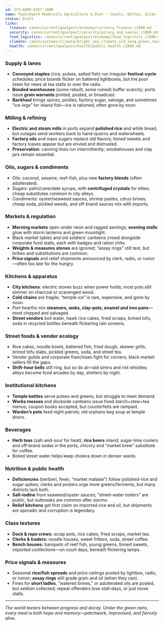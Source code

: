 ```yaml
---
id: SYS:AGRO-DIET-1800
name: Paatchwork Modernity Agriculture & Diet — Coasts, Deltas, Isles
status: Draft
links:
  finance: canon/current/goalpost/economy/currency_finance_c1800.md
  security: canon/current/goalpost/security/piracy_and_navies_c1800.md
  food_logistics: canon/current/goalpost/economy/food_logistics_c1800.md
  climate: canon/systems/climate/bright_sea_climate_old_song_green_rains.md
  health: canon/current/goalpost/health/public_health_c1800.md
---
```


### Supply & lanes

* **Convoyed staples** (rice, pulses, salted fish) run irregular **festival-cycle** schedules; price boards flicker on battered lightboxes, but the poor listen for news at tea stalls or over the radio.
* **Bonded warehouses** (some rebuilt, some ruined) buffer scarcity; ports issue **grain warrants** printed, posted, or broadcast.
* **Backhaul** brings spices, pickles, factory sugar, salvage, and sometimes “ice-legs” for inland fish—ice is rationed, often gone by noon.

### Milling & refining

* **Electric and steam mills** in ports expand **polished rice** and white bread, but outages send workers back to hand-querns and waterwheels.
* **Factory oils** and mass sugars replace old flavors; tinned sweets and factory loaves appear but are envied and distrusted.
* **Preservation**: canning lines run intermittently; smokehouses and clay jars remain essential.

### Oils, sugars & condiments

* Oils: coconut, sesame, reef-fish, plus new **factory blends** (often adulterated).
* Sugars: palm/cane/date syrups, with **centrifuged crystals** for elites; cheap substitutes common in city alleys.
* Condiments: oyster/seaweed sauces, shrimp pastes, citrus brines; cheap soda, pickled weeds, and off-brand sauces mix with imports.

### Markets & regulation

* **Morning markets** open under neon and ragged awnings; **evening stalls** glow with storm lanterns and green moonlight.
* Black market tables and old soldiers’ canteens crowd alongside corporate food stalls, each with badges and ration chits.
* **Weights & measures stones** are ignored; “assay rings” still test, but bribes and substitutions are common.
* **Price signals** and relief shipments announced by clerk, radio, or rumor—often too late for the hungry.

### Kitchens & apparatus

* **City kitchens**: electric stoves buzz when power holds; most pots still simmer on charcoal or scavenged wood.
* **Cold chains** are fragile; “temple ice” is rare, expensive, and gone by noon.
* Port hearths mix **steamers, woks, clay-pots, enamel and iron pans**—most chipped and salvaged.
* **Street vendors** boil water, hawk rice cakes, fried scraps, brined tofu, soda in recycled bottles beneath flickering rain screens.

### Street foods & vendor ecology

* Rice cakes, noodle bowls, battered fish, fried dough, skewer grills, brined tofu slabs, pickled greens, soda, and street tea.
* Vendor guilds and corporate franchises fight for corners; black market sellers fill the gaps.
* **Shift-hour bells** still ring, but so do air-raid sirens and riot whistles; alleys become food arcades by day, shelters by night.

### Institutional kitchens

* **Temple kettles** serve pulses and greens, but struggle to meet demand.
* **Works messes** and dockside canteens issue fixed starch+stew+tea menus; coupon books accepted, but counterfeits are rampant.
* **Warden’s pots** feed night patrols; old orphans beg soup at temple doors.

### Beverages

* **Herb teas** (salt-and-sour for heat); **rice beers** inland; sugar-lime coolers and off-brand sodas in the ports; chicory and “market brew” substitute for coffee.
* Boiled street water helps keep cholera down in denser wards.

### Nutrition & public health

* **Deficiencies** (beriberi, fever, “market malaise”) follow polished-rice and sugar spikes; clerks and posters urge more greens/ferments, but many districts lack both.
* **Salt-iodine** from seaweed/oyster sauces; “street-water boilers” are public, but outbreaks are common after storms.
* **Relief kitchens** get first claim on imported rice and oil, but shipments are sporadic and corruption is legendary.

### Class textures

* **Dock & rope crews:** scrap pots, rice cakes, fried scraps, market tea.
* **Clerks & traders:** noodle houses, sweet fritters, soda, street coffee.
* **Bench houses:** banquets of reef fish, young greens, tinned sweets, imported confections—on court days, beneath flickering lamps.

### Price signals & measures

* Seasonal **rice/fish spreads** and price ceilings posted by lightbox, radio, or rumor; **assay rings** still grade grain and oil (when they can).
* Fines for **short ladles**, “watered brines,” or adulterated oils are posted, but seldom collected; repeat offenders lose stall-days, or just move stalls.

---

*The world teeters between progress and decay. Under the green rains, every meal is both hope and memory—patchwork, improvised, and fiercely alive.*
